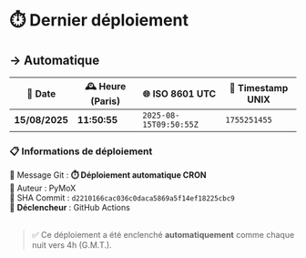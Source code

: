 # ⏱️ Dernier déploiement

## → Automatique

| 📅 Date        | 🕰️ Heure (Paris)       | 🌐 ISO 8601 UTC         | 🔢 Timestamp UNIX |
|----------------|------------------------|------------------------|--------------------|
| **15/08/2025**  | **11:50:55**        | `2025-08-15T09:50:55Z`   | `1755251455`       |

### 📋 Informations de déploiement

📝 Message Git : **⏱️ Déploiement automatique CRON**<br>
👤 Auteur : PyMoX<br>
🔁 SHA Commit : `d2210166cac036c0daca5869a5f14ef18225cbc9`<br>
🚀 **Déclencheur** : GitHub Actions
<br><br>
> ✅ Ce déploiement a été enclenché **automatiquement** comme chaque nuit vers 4h (G.M.T.).
